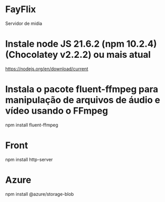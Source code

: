 # FayFlix
Servidor de midia

# Instale node JS 21.6.2 (npm 10.2.4) (Chocolatey v2.2.2) ou mais atual
https://nodejs.org/en/download/current

# Instala o pacote fluent-ffmpeg para manipulação de arquivos de áudio e vídeo usando o FFmpeg
npm install fluent-ffmpeg

# Front 
npm install http-server

# Azure
npm install @azure/storage-blob